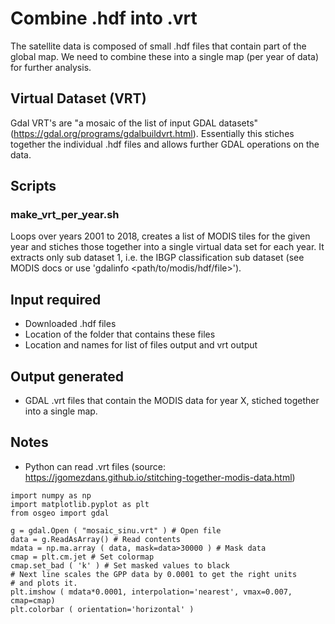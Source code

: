 # Combine .hdf into .vrt
The satellite data is composed of small .hdf files that contain part of the global map. We need to combine these into a single map (per year of data) for further analysis.

## Virtual Dataset (VRT)
Gdal VRT's are "a mosaic of the list of input GDAL datasets" (https://gdal.org/programs/gdalbuildvrt.html). Essentially this stiches together the individual .hdf files and allows further GDAL operations on the data.

## Scripts
### make_vrt_per_year.sh
Loops over years 2001 to 2018, creates a list of MODIS tiles for the given year and stiches those together into a single virtual data set for each year. It extracts only sub dataset 1, i.e. the IBGP classification sub dataset (see MODIS docs or use 'gdalinfo <path/to/modis/hdf/file>').

## Input required
- Downloaded .hdf files
- Location of the folder that contains these files
- Location and names for list of files output and vrt output

## Output generated
- GDAL .vrt files that contain the MODIS data for year X, stiched together into a single map.

## Notes
- Python can read .vrt files (source: https://jgomezdans.github.io/stitching-together-modis-data.html)

```
import numpy as np
import matplotlib.pyplot as plt
from osgeo import gdal

g = gdal.Open ( "mosaic_sinu.vrt" ) # Open file
data = g.ReadAsArray() # Read contents
mdata = np.ma.array ( data, mask=data>30000 ) # Mask data
cmap = plt.cm.jet # Set colormap
cmap.set_bad ( 'k' ) # Set masked values to black
# Next line scales the GPP data by 0.0001 to get the right units
# and plots it.
plt.imshow ( mdata*0.0001, interpolation='nearest', vmax=0.007, cmap=cmap)
plt.colorbar ( orientation='horizontal' )
```
